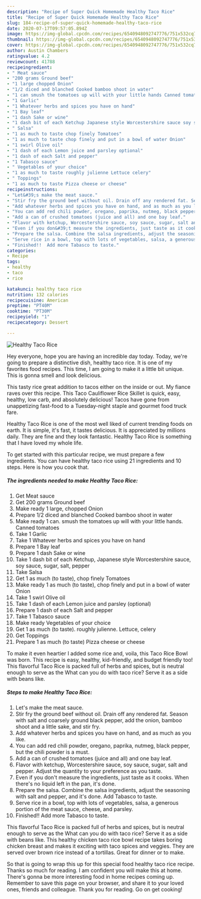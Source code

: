 ```yaml
---
description: "Recipe of Super Quick Homemade Healthy Taco Rice"
title: "Recipe of Super Quick Homemade Healthy Taco Rice"
slug: 184-recipe-of-super-quick-homemade-healthy-taco-rice
date: 2020-07-17T09:57:05.894Z
image: https://img-global.cpcdn.com/recipes/6540948092747776/751x532cq70/healthy-taco-rice-recipe-main-photo.jpg
thumbnail: https://img-global.cpcdn.com/recipes/6540948092747776/751x532cq70/healthy-taco-rice-recipe-main-photo.jpg
cover: https://img-global.cpcdn.com/recipes/6540948092747776/751x532cq70/healthy-taco-rice-recipe-main-photo.jpg
author: Austin Chambers
ratingvalue: 4.2
reviewcount: 41788
recipeingredient:
- " Meat sauce"
- "200 grams Ground beef"
- "1 large chopped Onion"
- "1/2 diced and blanched Cooked bamboo shoot in water"
- "1 can smush the tomatoes up will with your little hands Canned tomatoes"
- "1 Garlic"
- "1 Whatever herbs and spices you have on hand"
- "1 Bay leaf"
- "1 dash Sake or wine"
- "1 dash bit of each Ketchup Japanese style Worcestershire sauce soy sauce sugar salt pepper"
- " Salsa"
- "1 as much to taste chop finely Tomatoes"
- "1 as much to taste chop finely and put in a bowl of water Onion"
- "1 swirl Olive oil"
- "1 dash of each Lemon juice and parsley optional"
- "1 dash of each Salt and pepper"
- "1 Tabasco sauce"
- " Vegetables of your choice"
- "1 as much to taste roughly julienne Lettuce celery"
- " Toppings"
- "1 as much to taste Pizza cheese or cheese"
recipeinstructions:
- "Let&#39;s make the meat sauce."
- "Stir fry the ground beef without oil. Drain off any rendered fat. Season with salt and coarsely ground black pepper, add the onion, bamboo shoot and a little sake, and stir fry."
- "Add whatever herbs and spices you have on hand, and as much as you like."
- "You can add red chili powder, oregano, paprika, nutmeg, black pepper, but the chili powder is a must."
- "Add a can of crushed tomatoes (juice and all) and one bay leaf."
- "Flavor with ketchup, Worcestershire sauce, soy sauce, sugar, salt and pepper. Adjust the quantity to your preference as you taste."
- "Even if you don&#39;t measure the ingredients, just taste as it cooks. When there&#39;s no liquid left in the pan, it&#39;s done."
- "Prepare the salsa. Combine the salsa ingredients, adjust the seasoning with salt and pepper, and it&#39;s done. Add Tabasco to taste."
- "Serve rice in a bowl, top with lots of vegetables, salsa, a generous portion of the meat sauce, cheese, and parsley."
- "Finished!!  Add more Tabasco to taste."
categories:
- Recipe
tags:
- healthy
- taco
- rice

katakunci: healthy taco rice 
nutrition: 132 calories
recipecuisine: American
preptime: "PT40M"
cooktime: "PT30M"
recipeyield: "1"
recipecategory: Dessert

---
```



![Healthy Taco Rice](https://img-global.cpcdn.com/recipes/6540948092747776/751x532cq70/healthy-taco-rice-recipe-main-photo.jpg)

Hey everyone, hope you are having an incredible day today. Today, we're going to prepare a distinctive dish, healthy taco rice. It is one of my favorites food recipes. This time, I am going to make it a little bit unique. This is gonna smell and look delicious.

This tasty rice great addition to tacos either on the inside or out. My fiance raves over this recipe. This Taco Cauliflower Rice Skillet is quick, easy, healthy, low carb, and absolutely delicious! Tacos have gone from unappetizing fast-food to a Tuesday-night staple and gourmet food truck fare.

Healthy Taco Rice is one of the most well liked of current trending foods on earth. It is simple, it's fast, it tastes delicious. It is appreciated by millions daily. They are fine and they look fantastic. Healthy Taco Rice is something that I have loved my whole life.


To get started with this particular recipe, we must prepare a few ingredients. You can have healthy taco rice using 21 ingredients and 10 steps. Here is how you cook that.

<!--inarticleads1-->

##### The ingredients needed to make Healthy Taco Rice:

1. Get  Meat sauce
1. Get 200 grams Ground beef
1. Make ready 1 large, chopped Onion
1. Prepare 1/2 diced and blanched Cooked bamboo shoot in water
1. Make ready 1 can. smush the tomatoes up will with your little hands. Canned tomatoes
1. Take 1 Garlic
1. Take 1 Whatever herbs and spices you have on hand
1. Prepare 1 Bay leaf
1. Prepare 1 dash Sake or wine
1. Take 1 dash bit of each Ketchup, Japanese style Worcestershire sauce, soy sauce, sugar, salt, pepper
1. Take  Salsa
1. Get 1 as much (to taste), chop finely Tomatoes
1. Make ready 1 as much (to taste), chop finely and put in a bowl of water Onion
1. Take 1 swirl Olive oil
1. Take 1 dash of each Lemon juice and parsley (optional)
1. Prepare 1 dash of each Salt and pepper
1. Take 1 Tabasco sauce
1. Make ready  Vegetables of your choice
1. Get 1 as much (to taste). roughly julienne. Lettuce, celery
1. Get  Toppings
1. Prepare 1 as much (to taste) Pizza cheese or cheese


To make it even heartier I added some rice and, voila, this Taco Rice Bowl was born. This recipe is easy, healthy, kid-friendly, and budget friendly too! This flavorful Taco Rice is packed full of herbs and spices, but is neutral enough to serve as the What can you do with taco rice? Serve it as a side with beans like. 

<!--inarticleads2-->

##### Steps to make Healthy Taco Rice:

1. Let&#39;s make the meat sauce.
1. Stir fry the ground beef without oil. Drain off any rendered fat. Season with salt and coarsely ground black pepper, add the onion, bamboo shoot and a little sake, and stir fry.
1. Add whatever herbs and spices you have on hand, and as much as you like.
1. You can add red chili powder, oregano, paprika, nutmeg, black pepper, but the chili powder is a must.
1. Add a can of crushed tomatoes (juice and all) and one bay leaf.
1. Flavor with ketchup, Worcestershire sauce, soy sauce, sugar, salt and pepper. Adjust the quantity to your preference as you taste.
1. Even if you don&#39;t measure the ingredients, just taste as it cooks. When there&#39;s no liquid left in the pan, it&#39;s done.
1. Prepare the salsa. Combine the salsa ingredients, adjust the seasoning with salt and pepper, and it&#39;s done. Add Tabasco to taste.
1. Serve rice in a bowl, top with lots of vegetables, salsa, a generous portion of the meat sauce, cheese, and parsley.
1. Finished!!  Add more Tabasco to taste.


This flavorful Taco Rice is packed full of herbs and spices, but is neutral enough to serve as the What can you do with taco rice? Serve it as a side with beans like. This healthy chicken taco rice bowl recipe takes boring chicken breast and makes it exciting with taco spices and veggies. They are served over brown rice instead of a tortillas. Great for dinner or to make. 

So that is going to wrap this up for this special food healthy taco rice recipe. Thanks so much for reading. I am confident you will make this at home. There's gonna be more interesting food in home recipes coming up. Remember to save this page on your browser, and share it to your loved ones, friends and colleague. Thank you for reading. Go on get cooking!
